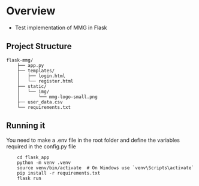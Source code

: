 # Overview

- Test implementation of MMG in Flask

## Project Structure

```
flask-mmg/
    ├── app.py
    ├── templates/
    │   ├── login.html
    │   └── register.html
    ├── static/
    │   └── img/
    │       └── mmg-logo-small.png
    ├── user_data.csv
    └── requirements.txt
```

## Running it

You need to make a .env file in the root folder and define the variables required in the config.py file
```
    cd flask_app
    python -m venv .venv
    source venv/bin/activate  # On Windows use `venv\Scripts\activate`
    pip install -r requirements.txt
    flask run
```